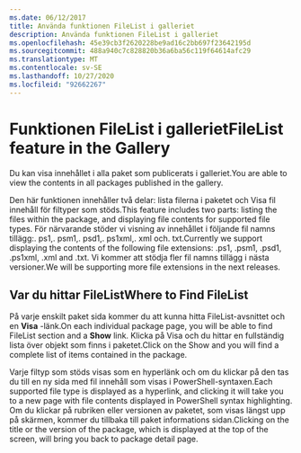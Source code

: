 ```yaml
---
ms.date: 06/12/2017
title: Använda funktionen FileList i galleriet
description: Använda funktionen FileList i galleriet
ms.openlocfilehash: 45e39cb3f2620228be9ad16c2bb697f23642195d
ms.sourcegitcommit: 488a940c7c828820b36a6ba56c119f64614afc29
ms.translationtype: MT
ms.contentlocale: sv-SE
ms.lasthandoff: 10/27/2020
ms.locfileid: "92662267"
---
```

# <a name="filelist-feature-in-the-gallery"></a><span data-ttu-id="f4556-103">Funktionen FileList i galleriet</span><span class="sxs-lookup"><span data-stu-id="f4556-103">FileList feature in the Gallery</span></span>

<span data-ttu-id="f4556-104">Du kan visa innehållet i alla paket som publicerats i galleriet.</span><span class="sxs-lookup"><span data-stu-id="f4556-104">You are able to view the contents in all packages published in the gallery.</span></span>

<span data-ttu-id="f4556-105">Den här funktionen innehåller två delar: lista filerna i paketet och Visa fil innehåll för filtyper som stöds.</span><span class="sxs-lookup"><span data-stu-id="f4556-105">This feature includes two parts: listing the files within the package, and displaying file contents for supported file types.</span></span> <span data-ttu-id="f4556-106">För närvarande stöder vi visning av innehållet i följande fil namns tillägg:. ps1,. psm1,. psd1,. ps1xml,. xml och. txt.</span><span class="sxs-lookup"><span data-stu-id="f4556-106">Currently we support displaying the contents of the following file extensions: .ps1, .psm1, .psd1, .ps1xml, .xml and .txt.</span></span> <span data-ttu-id="f4556-107">Vi kommer att stödja fler fil namns tillägg i nästa versioner.</span><span class="sxs-lookup"><span data-stu-id="f4556-107">We will be supporting more file extensions in the next releases.</span></span>

## <a name="where-to-find-filelist"></a><span data-ttu-id="f4556-108">Var du hittar FileList</span><span class="sxs-lookup"><span data-stu-id="f4556-108">Where to Find FileList</span></span>

<span data-ttu-id="f4556-109">På varje enskilt paket sida kommer du att kunna hitta FileList-avsnittet och en **Visa** -länk.</span><span class="sxs-lookup"><span data-stu-id="f4556-109">On each individual package page, you will be able to find FileList section and a **Show** link.</span></span>
<span data-ttu-id="f4556-110">Klicka på Visa och du hittar en fullständig lista över objekt som finns i paketet.</span><span class="sxs-lookup"><span data-stu-id="f4556-110">Click on the Show and you will find a complete list of items contained in the package.</span></span>

<span data-ttu-id="f4556-111">Varje filtyp som stöds visas som en hyperlänk och om du klickar på den tas du till en ny sida med fil innehåll som visas i PowerShell-syntaxen.</span><span class="sxs-lookup"><span data-stu-id="f4556-111">Each supported file type is displayed as a hyperlink, and clicking it will take you to a new page with file contents displayed in PowerShell syntax highlighting.</span></span> <span data-ttu-id="f4556-112">Om du klickar på rubriken eller versionen av paketet, som visas längst upp på skärmen, kommer du tillbaka till paket informations sidan.</span><span class="sxs-lookup"><span data-stu-id="f4556-112">Clicking on the title or the version of the package, which is displayed at the top of the screen, will bring you back to package detail page.</span></span>

